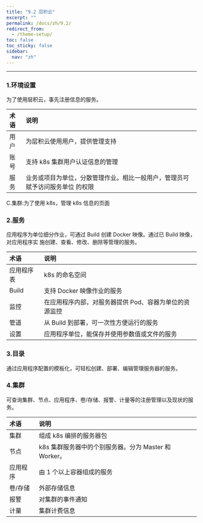 ```yaml
---
title: "9.2 层积云"
excerpt: ""
permalink: /docs/zh/9.2/
redirect_from:
  - /theme-setup/
toc: false
toc_sticky: false
sidebar:
  nav: "zh"
---
```


---
### 1.环境设置

为了使用层积云，事先注册信息的服务。

| **术语** | **说明** |
| :--- | :--- |
| 用户 | 为层积云使用用户，提供管理支持 |
| 账号 | 支持 k8s 集群用户认证信息的管理 |
| 服务 | 业务或项目为单位，分散管理作业。相比一般用户，管理员可赋予访问服务单位 的权限 |

C.集群:为了使用 k8s，管理 k8s 信息的页面

### 2.服务

应用程序为单位细分作业，可通过 Build 创建 Docker 映像。通过已 Build 映像，对应用程序实 施创建、查看、修改、删除等管理的服务。

| **术语** | **说明** |
| :--- | :--- |
| 应用程序表 | k8s 的命名空间 |
| Build | 支持 Docker 映像作业的服务 |
| 监控 | 在应用程序内部，对服务器提供 Pod、容器为单位的资源监控 |
| 管道 | 从 Build 到部署，可一次性方便运行的服务 |
| 设置 | 应用程序单位，能保存并使用参数值或文件的服务 |

### 3.目录

通过应用程序配置的模板化，可轻松创建、部署、编辑管理服务器的服务。

### 4.集群

可查询集群、节点、应用程序、卷/存储、报警、计量等的注册管理以及现状的服务。

| **术语** | **说明** |
| :--- | :--- |
| 集群 | 组成 k8s 编排的服务器包 |
| 节点 | k8s 集群服务器中的个别服务器。分为 Master 和 Worker。 |
| 应用程序 | 由 1 个以上容器组成的服务 |
| 卷/存储 | 外部存储信息 |
| 报警 | 对集群的事件通知 |
| 计量 | 集群计费信息 |
